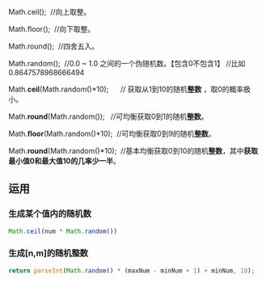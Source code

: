 Math.ceil();  //向上取整。

Math.floor();  //向下取整。

Math.round();  //四舍五入。

Math.random();  //0.0 ~ 1.0 之间的一个伪随机数。【包含0不包含1】 //比如0.8647578968666494

Math.**ceil**(Math.random()\*10);      // 获取从1到10的随机**整数** ，取0的概率极小。

Math.**round**(Math.random());   //可均衡获取0到1的随机**整数**。

Math.**floor**(Math.random()\*10);  //可均衡获取0到9的随机**整数**。

Math.**round**(Math.random()\*10);  //基本均衡获取0到10的随机**整数**，其中**获取最小值0和最大值10的几率少一半**。

## 运用

### 生成某个值内的随机数
```js
Math.ceil(num * Math.random())
```

### 生成\[n,m\]的随机整数
```js
return parseInt(Math.random() * (maxNum - minNum + 1) + minNum, 10);
```